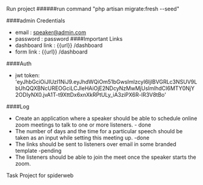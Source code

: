 Run project
######run command "php artisan migrate:fresh --seed"


####admin Credentials
- email : speaker@admin.com
- password : password
####Important Links
- dashboard link : {{url}} /dashboard
- form link : {{url}} /dashboard

####Auth
- jwt token: 'eyJhbGciOiJIUzI1NiJ9.eyJhdWQiOm51bGwsImlzcyI6IjlBVGRLc3NSUV9LbUhQQXBNcUREOGciLCJleHAiOjE2NDcyNzMwMjUsImlhdCI6MTY0NjY2ODIyNX0.jvA1T-t9XttDx6xnXkRPtULy_iA3ziPX6R-lR3V8tBo'


####Log

- Create an application where a speaker should be able to schedule online zoom meetings to talk to one or more listeners. - done
- The number of days and the time for a particular speech should be taken as an input while setting this meeting up. -done
- The links should be sent to listeners over email in some branded template -pending
- The listeners should be able to join the meet once the speaker starts the zoom.


Task Project for spiderweb
